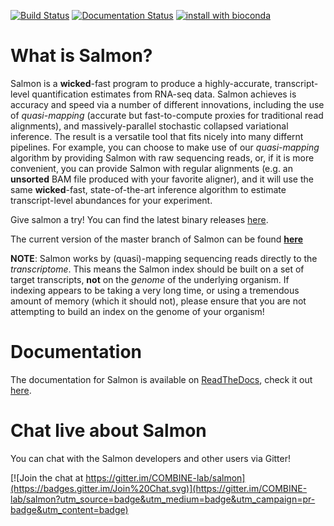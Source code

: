 [![Build Status](https://travis-ci.org/COMBINE-lab/salmon.svg?branch=master)](https://travis-ci.org/COMBINE-lab/salmon)
[![Documentation Status](https://readthedocs.org/projects/salmon/badge/?version=latest)](http://salmon.readthedocs.org/en/latest)
[![install with bioconda](https://img.shields.io/badge/install%20with-bioconda-brightgreen.svg?style=flat-square)](http://bioconda.github.io/recipes/salmon/README.html)

What is Salmon?
===============

Salmon is a **wicked**-fast program to produce a highly-accurate, transcript-level quantification estimates from 
RNA-seq data.  Salmon achieves is accuracy and speed via a number of different innovations, including the 
use of *quasi-mapping* (accurate but fast-to-compute proxies for traditional read alignments), and 
massively-parallel stochastic collapsed variational inference.  The result is a versatile tool that fits nicely
into many differnt pipelines.  For example, you can choose to make use of our *quasi-mapping* algorithm by providing Salmon with raw sequencing reads, or, if it is more convenient, you can provide Salmon with regular alignments (e.g. an **unsorted** BAM file produced with your favorite aligner), and it will use the same **wicked**-fast, state-of-the-art inference algorithm 
to estimate transcript-level abundances for your experiment.

Give salmon a try!  You can find the latest binary releases [here](https://github.com/COMBINE-lab/salmon/releases).

The current version of the master branch of Salmon can be found [**here**](http://combine-lab.github.io/salmon/version_info/latest)

**NOTE**: Salmon works by (quasi)-mapping sequencing reads directly to the *transcriptome*.  This means the Salmon index should be built on a set of target transcripts, **not** on the *genome* of the underlying organism.  If indexing appears to be taking a very long time, or using a tremendous amount of memory (which it should not), please ensure that you are not attempting to build an index on the genome of your organism!

Documentation
==============

The documentation for Salmon is available on [ReadTheDocs](http://readthedocs.org), check it out [here](http://salmon.readthedocs.org).

Chat live about Salmon
======================

You can chat with the Salmon developers and other users via Gitter!

[![Join the chat at https://gitter.im/COMBINE-lab/salmon](https://badges.gitter.im/Join%20Chat.svg)](https://gitter.im/COMBINE-lab/salmon?utm_source=badge&utm_medium=badge&utm_campaign=pr-badge&utm_content=badge)
